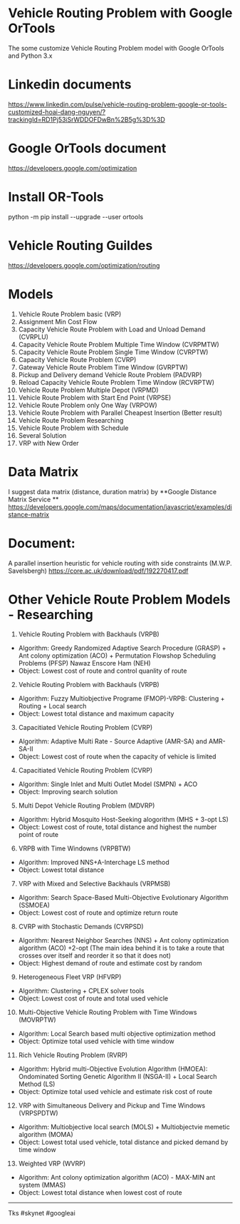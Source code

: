 # Vehicle Routing Problem with Google OrTools
The some customize Vehicle Routing Problem model with Google OrTools and Python 3.x

# Linkedin documents
https://www.linkedin.com/pulse/vehicle-routing-problem-google-or-tools-customized-hoai-dang-nguyen/?trackingId=RD1Pj53iSrWDDOFDwBn%2B5g%3D%3D

# Google OrTools document 
https://developers.google.com/optimization

# Install OR-Tools
python -m pip install --upgrade --user ortools

# Vehicle Routing Guildes 
https://developers.google.com/optimization/routing

# Models
1. Vehicle Route Problem basic (VRP)
2. Assignment Min Cost Flow
3. Capacity Vehicle Route Problem with Load and Unload Demand (CVRPLU)
4. Capacity Vehicle Route Problem Multiple Time Window (CVRPMTW)
5. Capacity Vehicle Route Problem Single Time Window (CVRPTW)
6. Capacity Vehicle Route Problem (CVRP)
7. Gateway Vehicle Route Problem Time Window (GVRPTW)
8. Pickup and Delivery demand Vehicle Route Problem (PADVRP) 
9. Reload Capacity Vehicle Route Problem Time Window (RCVRPTW)
10. Vehicle Route Problem Multiple Depot (VRPMD)
11. Vehicle Route Problem with Start End Point (VRPSE)
12. Vehicle Route Problem only One Way (VRPOW)
13. Vehicle Route Problem with Parallel Cheapest Insertion (Better result)
14. Vehicle Route Problem Researching
15. Vehicle Route Problem with Schedule
16. Several Solution
17. VRP with New Order

# Data Matrix 
I suggest data matrix (distance, duration matrix) by **Google Distance Matrix Service ** 
https://developers.google.com/maps/documentation/javascript/examples/distance-matrix

# Document:
A parallel insertion heuristic for vehicle routing with side constraints (M.W.P. Savelsbergh)
https://core.ac.uk/download/pdf/192270417.pdf


# Other Vehicle Route Problem Models - Researching
1. Vehicle Routing Problem with Backhauls (VRPB)
- Algorithm: Greedy Randomized Adaptive Search Procedure (GRASP) + Ant colony optimization (ACO) + Permutation Flowshop Scheduling Problems (PFSP) Nawaz Enscore Ham (NEH)
- Object: Lowest cost of route and control quanlity of route

2. Vehicle Routing Problem with Backhauls (VRPB)
- Algorithm: Fuzzy Multiobjective Programe (FMOP)-VRPB: Clustering + Routing + Local search
- Object: Lowest total distance and maximum capacity

3. Capacitiated Vehicle Routing Problem (CVRP)
- Algorithm: Adaptive Multi Rate - Source Adaptive (AMR-SA) and AMR-SA-II
- Object: Lowest cost of route when the capacity of vehicle is limited

4. Capacitiated Vehicle Routing Problem (CVRP)
- Algorithm: Single Inlet and Multi Outlet Model (SMPN) + ACO
- Object: Improving search solution

5. Multi Depot Vehicle Routing Problem (MDVRP)
- Algorithm: Hybrid Mosquito Host-Seeking alogorithm (MHS + 3-opt LS)
- Object: Lowest cost of route, total distance and highest the number point of route


6. VRPB with Time Windowns (VRPBTW)
- Algorithm: Improved NNS+A-Interchage LS method
- Object: Lowest total distance

7. VRP with Mixed and Selective Backhauls (VRPMSB)
- Algorithm: Search Space-Based Multi-Objective Evolutionary Algorithm (SSMOEA)
- Object: Lowest cost of route and optimize return route

8. CVRP with Stochastic Demands (CVRPSD)
- Algorithm: Nearest Neighbor Searches (NNS) + Ant colony optimization algorithm (ACO) +2-opt (The main idea behind it is to take a route that crosses over itself and reorder it so that it does not)
- Object: Highest demand of route and estimate cost by random

9. Heterogeneous Fleet VRP (HFVRP)
- Algorithm: Clustering + CPLEX solver tools
- Object: Lowest cost of route and total used vehicle

10. Multi-Objective Vehicle Routing Problem with Time Windows (MOVRPTW)
- Algorithm: Local Search based multi objective optimization method	
- Object: Optimize total used vehicle with time window

11. Rich Vehicle Routing Problem (RVRP)	
- Algorithm: Hybrid multi-Objective Evolution Algorithm (HMOEA): Ondominated Sorting Genetic Algorithm II (NSGA-II) + Local Search Method (LS)	
- Object: Optimize total used vehicle and estimate risk cost of route

12. VRP with Simultaneous Delivery and Pickup and Time Windows (VRPSPDTW)	
- Algorithm: Multiobjective local search (MOLS) + Multiobjectvie memetic algorithm (MOMA)	
- Object: Lowest total used vehicle, total distance and picked demand by time window

13. Weighted VRP (WVRP)	
- Algorithm: Ant colony optimization algorithm (ACO) - MAX-MIN ant system (MMAS)	
- Object: Lowest total distance when lowest cost of route


------------------------------------------------------------------------------------------
Tks #skynet #googleai
